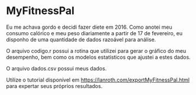 # MyFitnessPal

Eu me achava gordo e decidi fazer diete em 2016. Como anotei meu consumo calórico e meu peso diariamente a partir de 17 de fevereiro, eu disponho de uma quantidade de dados razoável para análise.

O arquivo codigo.r possui a rotina que utilizei para gerar o gráfico do meu desempenho, bem como os modelos estatísticos que ajustei a estes dados.

O arquivo dados.csv possui meus dados.

Utilize o tutorial disponível em https://lanroth.com/exportMyFitnessPal.html para expertar seus próprios resultados.

